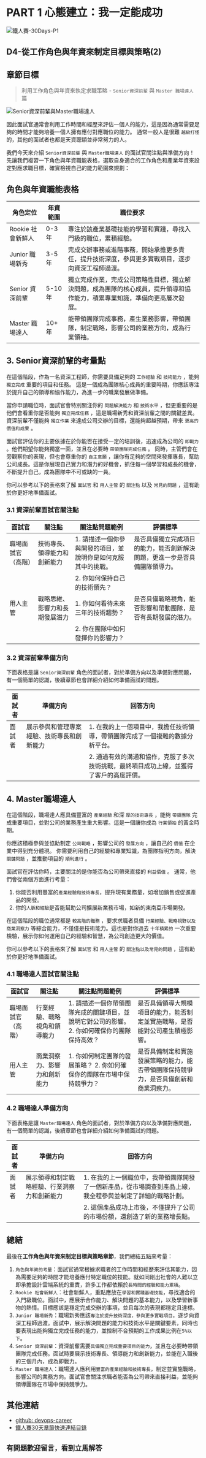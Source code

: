 # PART 1 心態建立：我一定能成功

![鐵人賽-30Days-P1](https://github.com/qwedsazxc78/devops-career/raw/main/docs/img/30Days-P1.png)

## D4-從工作角色與年資來制定目標與策略(2)

## 章節目標

> 利用工作角色與年資來執定求職策略 - `Senior資深前輩` 與 `Master 職場達人` 篇

![Senior資深前輩與Master職場達人](https://github.com/qwedsazxc78/devops-career/raw/main/docs/img/D4.png)

因此面試官通常會利用工作時間和經歷來評估一個人的能力，這是因為通常需要足夠的時間才能夠培養一個人擁有應付對應職位的能力。
通常一般人是很難 `越級打怪` 的，其他的面試者也都是天資聰穎並非常努力的人。

我們今天來介紹 `Senior資深前輩` 與 `Master職場達人` 的面試官關注點與準備方向！
先讓我們複習一下角色與年資職能表格，選取自身適合的工作角色和產業年資來設定對應求職目標，確實檢視自己的能力範圍來規劃：

## 角色與年資職能表格

| 角色定位      | 年資範圍  | 職位要求  |
|--------------|----------|----------|
| Rookie 社會新鮮人 | 0-3 年   | 專注於該產業基礎技能的學習和實踐，尋找入門級的職位，累積經驗。 |
| Junior 職場新秀 | 3-5 年   | 完成交辦事務或進階事務，開始承擔更多責任，提升技術深度，參與更多實戰項目，逐步向資深工程師過渡。 |
| Senior 資深前輩 | 5-10 年  | 獨立完成作業，完成公司策略性目標，獨立解決問題，成為團隊的核心成員，提升領導和協作能力，積累專業知識，準備向更高層次發展。 |
| Master 職場達人 | 10+ 年  | 能帶領團隊完成事務，產生業務影響，帶領團隊，制定戰略，影響公司的業務方向，成為行業領袖。 |

## 3. Senior資深前輩的考量點

在這個階段，作為一名資深工程師，你需要具備足夠的 `工作經驗` 和 `技術能力` ，能夠 `獨立完成` 重要的項目和任務。
這是一個成為團隊核心成員的重要時期，你應該專注於提升自己的領導和協作能力，為進一步的職業發展做準備。

當你申請職位時，面試官會特別關注你的 `問題解決能力` 和 `技術水平` ，但更重要的是他們會看重你是否能夠 `獨立完成任務` ，這是職場新秀和資深前輩之間的關鍵差異。資深前輩不僅能夠 `獨立作業` 來達成公司交辦的目標，還能夠超越預期，帶來 `更高的價值和成果` 。

面試官評估你的主要依據在於你能否在接受一定的培訓後，迅速成為公司的 `即戰力` 。他們期望你能夠獨當一面，並且在必要時 `帶領團隊完成任務` 。
同時，主管們會在旁觀察你的表現，但也會尊重你的 `自主意願` ，讓你有足夠的空間來發揮專長，幫助公司成長。這是你展現自己實力和潛力的好機會，抓住每一個學習和成長的機會，不斷提升自己，成為團隊中不可或缺的一員。

你可以參考以下的表格來了解 `面試官` 和 `用人主管` 的 `關注點` 以及 `常見的問題` ，這有助於你更好地準備面試。

### 3.1 資深前輩面試官關注點

| 面試官             | 關注點                                       | 關注點問題範例                                                                 | 評價標準                                        |
|--------------------|----------------------------------------------|--------------------------------------------------------------------------------|------------------------------------------------|
| 職場面試官（高階） | 技術專長、領導能力和創新能力                   | 1. 請描述一個你參與開發的項目，並說明你是如何克服其中的挑戰。                   | 是否具備獨立完成項目的能力，能否創新解決問題，更進一步是否具備團隊領導力。         |
|                    |                                              | 2. 你如何保持自己的技術領先？                                                 |                                                |
| 用人主管           | 戰略思維、影響力和長期發展潛力                 | 1. 你如何看待未來三年的技術趨勢？                                              | 是否具備戰略視角，能否影響和帶動團隊，是否有長期發展的潛力。                       |
|                    |                                              | 2. 你在團隊中如何發揮你的影響力？                                             |                                                |

### 3.2 資深前輩準備方向

下面表格是讓 `Senior資深前輩` 角色的面試者，對於準備方向以及準備對應問題，有一個簡單的認識，後續章節也會詳細介紹如何準備面試的問題。

| 面試者   | 準備方向                                             | 回答方向                                                                                       |
|----------|------------------------------------------------------|-------------------------------------------------------------------------------------------------|
| 面試者   | 展示參與和管理專案經驗、技術專長和創新能力               | 1. 在我的上一個項目中，我擔任技術領導，帶領團隊完成了一個複雜的數據分析平台。                          |
|          |                                                      | 2. 通過有效的溝通和協作，克服了多次技術挑戰，最終項目成功上線，並獲得了客戶的高度評價。               |

## 4. Master職場達人

在這個階段，職場達人應具備豐富的 `產業經驗` 和深 `厚的技術專長` ，能夠 `帶領團隊` 完成重要項目，並對公司的業務產生重大影響。這是一個讓你成為 `行業領袖` 的黃金時期。

你應該積極參與並協助制定 `公司戰略` ，影響公司的 `發展方向` ，讓自己的 `價值` 在企業中得到充分體現。
你需要利用自己的經驗和專業知識，為團隊指明方向，解決 `關鍵問題` ，並推動項目的 `順利進行` 。

面試官在評估你時，主要關注的是你能否為公司帶來直接的 `利益價值` 。
通常，他們會從兩個方面進行考量：

1. 你能否利用豐富的`產業經驗和技術專長`，提升現有業務量，如增加銷售或促進產品的開發。
2. 你的`人脈和經驗`是否能幫助公司擴展新業務市場，如新的東南亞市場開發。

在這個階段的職位通常都是 `較高階的職務` ，要求求職者具備 `行業經驗、戰略視野以及商業洞察力` 等綜合能力，不僅僅是技術能力。這也是對你過去 `十年積累的` 一次重要檢驗，展示你如何運用自己的經驗和智慧，為公司創造更大的價值。

你可以參考以下的表格來了解 `面試官` 和 `用人主管` 的 `關注點以及常見的問題` ，這有助於你更好地準備面試。

### 4.1 職場達人面試官關注點

| 面試官             | 關注點                                       | 關注點問題範例                                                                 | 評價標準                                        |
|--------------------|----------------------------------------------|--------------------------------------------------------------------------------|------------------------------------------------|
| 職場面試官（高階） | 行業經驗、戰略視角和領導能力                   | 1. 請描述一個你帶領團隊完成的關鍵項目，並說明它對公司的影響。 2. 你如何確保你的團隊保持高效？     | 是否具備領導大規模項目的能力，能否制定並實施戰略，是否能對公司產生積極影響。         |
| 用人主管           | 商業洞察力、影響力和創新能力                   | 1. 你如何制定團隊的發展策略？ 2. 你如何確保你的團隊在市場中保持競爭力？             | 是否具備制定和實施發展策略的能力，能否帶領團隊保持競爭力，是否具備創新和商業洞察力。 |

### 4.2 職場達人準備方向

下面表格是讓 `Master職場達人` 角色的面試者，對於準備方向以及準備對應問題，有一個簡單的認識，後續章節也會詳細介紹如何準備面試的問題。

| 面試者   | 準備方向                                             | 回答方向                                                                                       |
|----------|------------------------------------------------------|-------------------------------------------------------------------------------------------------|
| 面試者   | 展示領導和制定戰略經驗、行業洞察力和創新能力             | 1. 在我的上一個職位中，我帶領團隊開發了一個新產品，從市場調查到產品上線，我全程參與並制定了詳細的戰略計劃。  |
|          |                                                      | 2. 這個產品成功上市後，不僅提升了公司的市場份額，還創造了新的業務增長點。                        |

## 總結

最後在**工作角色與年資來制定目標與策略章節**，我們總結五點來考量：

1. `角色與年資的考量`：面試官通常根據求職者的工作時間和經歷來評估其能力，因為需要足夠的時間才能培養應付特定職位的技能。就如同剛出社會的人難以立即承擔設計雲端系統的重責，許多工作都依賴於`長時間的經驗和能力累積`。
2. `Rookie 社會新鮮人`：社會新鮮人，重點應放在`學習和實踐基礎技能`，尋找適合的入門級職位。面試中，應展示合作能力、解決問題的基本能力，以及學習新事物的熱情。目標應該是穩定完成交辦的事項，並且每次的表現都穩定且達標。
3. `Junior 職場新秀`：職場新秀應該`專注於提升技術深度，參與更多實戰項目`，逐步向資深工程師過渡。面試中，展示解決問題的能力和技術水平是關鍵要素，同時也要表現出能夠獨立完成任務的能力，並控制不合預期的工作成果比例在`5%以下`。
4. `Senior 資深前輩`：資深前輩需要`具備獨立完成重要項目的能力`，並且在必要時帶領團隊完成任務。面試時要展示技術專長、領導能力和創新能力，並能在入職後的三個月內，成為即戰力。
5. `Master 職場達人`：職場達人應利用`豐富的產業經驗和技術專長`，制定並實施戰略，影響公司的業務方向。面試官會關注求職者能否為公司帶來直接利益，並能夠領導團隊在市場中保持競爭力。

## 其他連結

* [github: devops-career](https://github.com/qwedsazxc78/devops-career/tree/main)
* [鐵人賽30天章節快速連結目錄](https://ithelp.ithome.com.tw/articles/10351094)

## `有問題歡迎留言，看到立馬解答`
